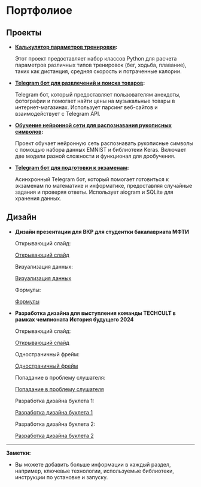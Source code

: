 # Портфолиое

## Проекты

* **[Калькулятор параметров тренировки](https://github.com/kirxx12/hw_python_oop):**

  Этот проект предоставляет набор классов Python для расчета параметров различных типов тренировок (бег, ходьба, плавание), таких как дистанция, средняя скорость и потраченные калории.

* **[Telegram бот для развлечений и поиска товаров](https://github.com/kirxx12/myStory):** 

    Telegram бот, который предоставляет пользователям анекдоты, фотографии и помогает найти цены на музыкальные товары в интернет-магазинах.  Использует парсинг веб-сайтов и взаимодействует с Telegram API.

* **[Обучение нейронной сети для распознавания рукописных символов](https://github.com/kirxx12/nn):** 

    Проект обучает нейронную сеть распознавать рукописные символы с помощью набора данных EMNIST и библиотеки Keras.  Включает две модели разной сложности и функционал для дообучения.

* **[Telegram бот для подготовки к экзаменам](https://github.com/kirxx12/mybot):**  

    Асинхронный Telegram бот, который помогает готовиться к экзаменам по математике и информатике, предоставляя случайные задания и проверяя ответы.  Использует aiogram и SQLite для хранения данных.


## Дизайн

* **Дизайн презентации для ВКР для студентки бакалавриата МФТИ**

    Открывающий слайд:
    
    [Открывающий слайд](./media/image_7.png)

    Визуализация данных:

    [Визуализация данных](./media/image_8.png)

    Формулы:

    [Формулы](./media/image_9.png)

* **Разработка дизайна для выступления команды TECHCULT в рамках чемпионата История будущего 2024**

    Открывающий слайд:
    
    [Открывающий слайд](./media/image_1.png)

    Одностраничный фрейм:

    [Одностраничный фрейм](./media/image_2.png)

    Попадание в проблему слушателя:

    [Попадание в проблему слушателя](./media/image_3.png)

    Разработка дизайна буклета 1:

    [Разработка дизайна буклета 1](./media/image_5.png)

    Разработка дизайна буклета 2:

    [Разработка дизайна буклета 2](./media/image_6.png)


---

**Заметки:**
* Вы можете добавить больше информации в каждый раздел, например, ключевые технологии, используемые библиотеки, инструкции по установке и запуску.
```
